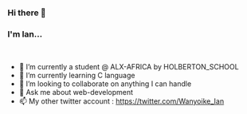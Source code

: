 ### Hi there 👋


<h3>I'm Ian...</h3></br>

- 🔭 I’m currently a student @ ALX-AFRICA by HOLBERTON_SCHOOL
- 🌱 I’m currently learning C language
- 👯 I’m looking to collaborate on anything I can handle
- 💬 Ask me about web-development
- 📫 My other twitter account : https://twitter.com/Wanyoike_Ian

